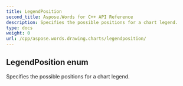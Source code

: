 ```yaml
---
title: LegendPosition
second_title: Aspose.Words for C++ API Reference
description: Specifies the possible positions for a chart legend. 
type: docs
weight: 0
url: /cpp/aspose.words.drawing.charts/legendposition/
---
```

## LegendPosition enum


Specifies the possible positions for a chart legend.

